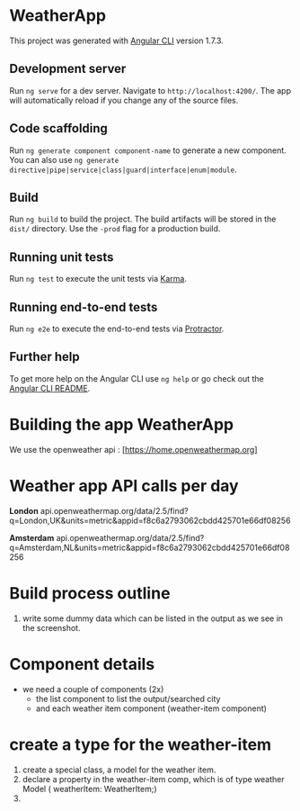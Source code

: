 # WeatherApp

This project was generated with [Angular CLI](https://github.com/angular/angular-cli) version 1.7.3.

## Development server

Run `ng serve` for a dev server. Navigate to `http://localhost:4200/`. The app will automatically reload if you change any of the source files.

## Code scaffolding

Run `ng generate component component-name` to generate a new component. You can also use `ng generate directive|pipe|service|class|guard|interface|enum|module`.

## Build

Run `ng build` to build the project. The build artifacts will be stored in the `dist/` directory. Use the `-prod` flag for a production build.

## Running unit tests

Run `ng test` to execute the unit tests via [Karma](https://karma-runner.github.io).

## Running end-to-end tests

Run `ng e2e` to execute the end-to-end tests via [Protractor](http://www.protractortest.org/).

## Further help

To get more help on the Angular CLI use `ng help` or go check out the [Angular CLI README](https://github.com/angular/angular-cli/blob/master/README.md).

# Building the app WeatherApp 

We use the openweather api :
[https://home.openweathermap.org]

# Weather app API calls per day
**London**
api.openweathermap.org/data/2.5/find?q=London,UK&units=metric&appid=f8c6a2793062cbdd425701e66df08256

**Amsterdam**
api.openweathermap.org/data/2.5/find?q=Amsterdam,NL&units=metric&appid=f8c6a2793062cbdd425701e66df08256

# Build process outline

1. write some dummy data which can be listed in the output as we see in the screenshot.
 
  # Component details
 - we need a couple of components (2x)
    - the list component to list the output/searched city
    - and each weather item component (weather-item component)
    
# create a type for the weather-item 
 
 1. create a special class, a model for the weather item.
 2. declare a property in the weather-item comp, which is of type weather Model ( weatherItem: WeatherItem;)
 3. 
 
    
